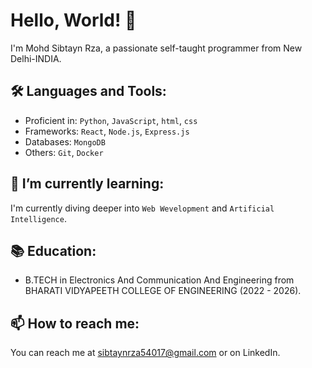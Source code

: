 # Hello, World! 👋

I'm Mohd Sibtayn Rza, a passionate self-taught programmer from New Delhi-INDIA.

## 🛠️ Languages and Tools:

- Proficient in: `Python`, `JavaScript`, `html`, `css`
- Frameworks: `React`, `Node.js`, `Express.js`
- Databases:  `MongoDB`
- Others: `Git`, `Docker`

## 🌱 I’m currently learning:

I'm currently diving deeper into `Web Wevelopment` and `Artificial Intelligence`.


## 📚 Education:

- B.TECH in Electronics And Communication And Engineering from BHARATI VIDYAPEETH COLLEGE OF ENGINEERING (2022 - 2026).

## 📫 How to reach me:

You can reach me at sibtaynrza54017@gmail.com or on LinkedIn.



